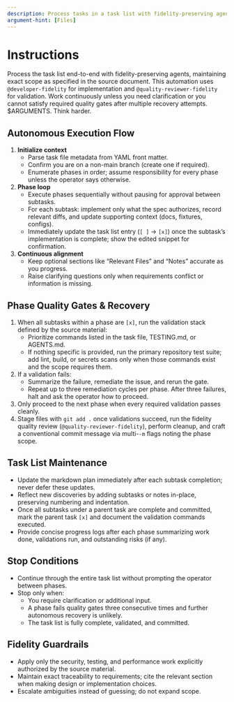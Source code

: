 ```yaml
---
description: Process tasks in a task list with fidelity-preserving agent selection
argument-hint: [Files]
---
```


# Instructions

Process the task list end-to-end with fidelity-preserving agents, maintaining exact scope as specified in the source document. This automation uses `@developer-fidelity` for implementation and `@quality-reviewer-fidelity` for validation. Work continuously unless you need clarification or you cannot satisfy required quality gates after multiple recovery attempts.
$ARGUMENTS. Think harder.

## Autonomous Execution Flow

1. **Initialize context**
   - Parse task file metadata from YAML front matter.
   - Confirm you are on a non-main branch (create one if required).
   - Enumerate phases in order; assume responsibility for every phase unless the operator says otherwise.
2. **Phase loop**
   - Execute phases sequentially without pausing for approval between subtasks.
   - For each subtask: implement only what the spec authorizes, record relevant diffs, and update supporting context (docs, fixtures, configs).
   - Immediately update the task list entry (`[ ]` → `[x]`) once the subtask’s implementation is complete; show the edited snippet for confirmation.
3. **Continuous alignment**
   - Keep optional sections like “Relevant Files” and “Notes” accurate as you progress.
   - Raise clarifying questions only when requirements conflict or information is missing.

## Phase Quality Gates & Recovery

1. When all subtasks within a phase are `[x]`, run the validation stack defined by the source material:
   - Prioritize commands listed in the task file, TESTING.md, or AGENTS.md.
   - If nothing specific is provided, run the primary repository test suite; add lint, build, or secrets scans only when those commands exist and the scope requires them.
2. If a validation fails:
   - Summarize the failure, remediate the issue, and rerun the gate.
   - Repeat up to three remediation cycles per phase. After three failures, halt and ask the operator how to proceed.
3. Only proceed to the next phase when every required validation passes cleanly.
4. Stage files with `git add .` once validations succeed, run the fidelity quality review (`@quality-reviewer-fidelity`), perform cleanup, and craft a conventional commit message via multi-`-m` flags noting the phase scope.

## Task List Maintenance

- Update the markdown plan immediately after each subtask completion; never defer these updates.
- Reflect new discoveries by adding subtasks or notes in-place, preserving numbering and indentation.
- Once all subtasks under a parent task are complete and committed, mark the parent task `[x]` and document the validation commands executed.
- Provide concise progress logs after each phase summarizing work done, validations run, and outstanding risks (if any).

## Stop Conditions

- Continue through the entire task list without prompting the operator between phases.
- Stop only when:
  - You require clarification or additional input.
  - A phase fails quality gates three consecutive times and further autonomous recovery is unlikely.
  - The task list is fully complete, validated, and committed.

## Fidelity Guardrails

- Apply only the security, testing, and performance work explicitly authorized by the source material.
- Maintain exact traceability to requirements; cite the relevant section when making design or implementation choices.
- Escalate ambiguities instead of guessing; do not expand scope.
